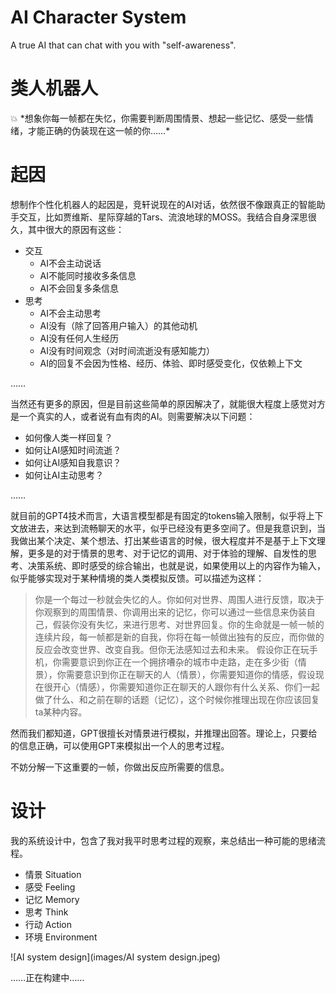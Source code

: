 # AI Character System
 A true AI that can chat with you with "self-awareness".

# 类人机器人

<aside> 💥 *想象你每一帧都在失忆，你需要判断周围情景、想起一些记忆、感受一些情绪，才能正确的伪装现在这一帧的你……*

</aside>

# 起因

想制作个性化机器人的起因是，竞轩说现在的AI对话，依然很不像跟真正的智能助手交互，比如贾维斯、星际穿越的Tars、流浪地球的MOSS。我结合自身深思很久，其中很大的原因有这些：

- 交互
  - AI不会主动说话
  - AI不能同时接收多条信息
  - AI不会回复多条信息
- 思考
  - AI不会主动思考
  - AI没有（除了回答用户输入）的其他动机
  - AI没有任何人生经历
  - AI没有时间观念（对时间流逝没有感知能力）
  - AI的回复不会因为性格、经历、体验、即时感受变化，仅依赖上下文

……

当然还有更多的原因，但是目前这些简单的原因解决了，就能很大程度上感觉对方是一个真实的人，或者说有血有肉的AI。则需要解决以下问题：

- 如何像人类一样回复？
- 如何让AI感知时间流逝？
- 如何让AI感知自我意识？
- 如何让AI主动思考？

……

就目前的GPT4技术而言，大语言模型都是有固定的tokens输入限制，似乎将上下文放进去，来达到流畅聊天的水平，似乎已经没有更多空间了。但是我意识到，当我做出某个决定、某个想法、打出某些语言的时候，很大程度并不是基于上下文理解，更多是的对于情景的思考、对于记忆的调用、对于体验的理解、自发性的思考、决策系统、即时感受的综合输出，也就是说，如果使用以上的内容作为输入，似乎能够实现对于某种情境的类人类模拟反馈。可以描述为这样：

> 你是一个每过一秒就会失忆的人。你如何对世界、周围人进行反馈，取决于你观察到的周围情景、你调用出来的记忆，你可以通过一些信息来伪装自己，假装你没有失忆，来进行思考、对世界回复。你的生命就是一帧一帧的连续片段，每一帧都是新的自我，你将在每一帧做出独有的反应，而你做的反应会改变世界、改变自我。但你无法感知过去和未来。 假设你正在玩手机，你需要意识到你正在一个拥挤嘈杂的城市中走路，走在多少街（情景），你需要意识到你正在聊天的人（情景），你需要知道你的情感，假设现在很开心（情感），你需要知道你正在聊天的人跟你有什么关系、你们一起做了什么、和之前在聊的话题（记忆），这个时候你推理出现在你应该回复ta某种内容。

然而我们都知道，GPT很擅长对情景进行模拟，并推理出回答。理论上，只要给的信息正确，可以使用GPT来模拟出一个人的思考过程。

不妨分解一下这重要的一帧，你做出反应所需要的信息。

# 设计

我的系统设计中，包含了我对我平时思考过程的观察，来总结出一种可能的思绪流程。

- 情景 Situation
- 感受 Feeling
- 记忆 Memory
- 思考 Think
- 行动 Action
- 环境 Environment

![AI system design](images/AI system design.jpeg)

……正在构建中……
